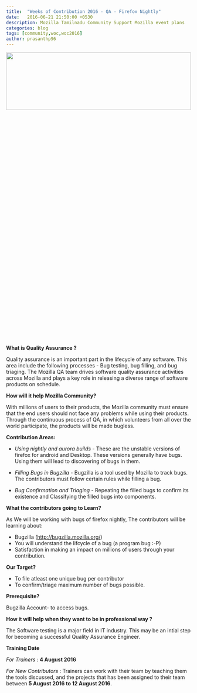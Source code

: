 ```yaml
---
title:  "Weeks of Contribution 2016 - QA - Firefox Nightly"
date:   2016-06-21 21:50:00 +0530
description: Mozilla Tamilnadu Community Support Mozilla event plans
categories: blog
tags: [community,woc,woc2016]
author: prasanthp96
---
```


<img height="20%" width="100%" src="/assets/MozillTN_WOC_QA.jpg">

**What is Quality Assurance ?**

Quality assurance is an important part in the lifecycle of any software. This area include the following processes - Bug testing, bug filling, and  bug triaging. The Mozilla QA team drives software quality assurance activities across Mozilla and plays a key role in releasing a diverse range of software products on schedule.


**How will it help Mozilla Community?**

With millions of users to their products, the Mozilla community must ensure that the end users should not face any problems while using their products. Through the continuous process of QA, in which volunteers from all over the world participate, the products will be made bugless.

**Contribution Areas:**

- *Using nightly and aurora builds* - These are the unstable versions of firefox for android and Desktop. These versions generally have bugs. Using them will lead to discovering of bugs in them.

- *Filling Bugs in Bugzilla* - Bugzilla is a tool used by Mozilla to track bugs. The contributors must follow certain rules while filling a bug.

- *Bug Confirmation and Triaging* - Repeating the filled bugs to confirm its existence and Classifying the filled bugs into components. 


**What the contributors going to Learn?**

As We will be working with bugs of firefox nightly, The contributors will be learning about:

- Bugzilla (http://bugzilla.mozilla.org/)
- You will understand the lifcycle of a bug (a program bug :-P)
- Satisfaction in making an impact on millions of users through your contribution.


**Our Target?**

- To file atleast one unique bug per contributor
- To confirm/triage maximum number of bugs possible.


**Prerequisite?**

Bugzilla Account- to access bugs.

**How it will help when they want to be in professional way ?**

The Software testing is a major field in IT industry. This may be an intial step for becoming a successful Quality Assurance Engineer.

**Training Date**

*For Trainers* : **4 August 2016**

*For New Contributors* : Trainers can work with their team by teaching them the tools discussed, and the projects that has been assigned to their team between **5 August 2016 to 12 August 2016**.
